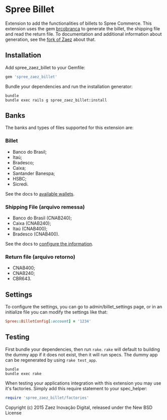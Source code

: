 Spree Billet
===============

Extension to add the functionalities of billets to Spree Commerce.
This extension uses the gem [brcobranca](https://github.com/kivanio/brcobranca) to generate the billet, the shipping file and read the return file.
To documentation and additional information about generation, see the [fork of Zaez](https://github.com/zaeznet/brcobranca) about that.

Installation
------------

Add spree_zaez_billet to your Gemfile:

```ruby
gem 'spree_zaez_billet'
```

Bundle your dependencies and run the installation generator:

```shell
bundle
bundle exec rails g spree_zaez_billet:install
```

Banks
------------

The banks and types of files supported for this extension are:

### Billet
* Banco do Brasil;
* Itaú;
* Bradesco;
* Caixa;
* Santander Banespa;
* HSBC;
* Sicredi.

See the docs to [available wallets](https://github.com/zaeznet/brcobranca).

### Shipping File (arquivo remessa)
* Banco do Brasil (CNAB240);
* Caixa (CNAB240);
* Itaú (CNAB400);
* Bradesco (CNAB400).

See the docs to [configure the information](https://github.com/zaeznet/brcobranca/wiki).

### Return file (arquivo retorno)
* CNAB400;
* CNAB240;
* CBR643.


Settings
------------

To configure the settings, you can go to admin/billet_settings page, or in an initialize file you can modify the settings like that:

```ruby
Spree::BilletConfig[:account] = '1234'
```


Testing
-------

First bundle your dependencies, then run `rake`. `rake` will default to building the dummy app if it does not exist, then it will run specs. The dummy app can be regenerated by using `rake test_app`.

```shell
bundle
bundle exec rake
```

When testing your applications integration with this extension you may use it's factories.
Simply add this require statement to your spec_helper:

```ruby
require 'spree_zaez_billet/factories'
```

Copyright (c) 2015 Zaez Inovação Digital, released under the New BSD License

